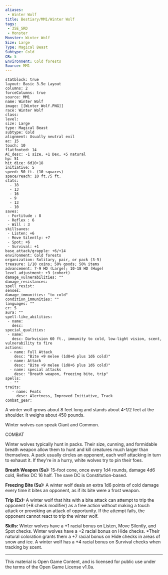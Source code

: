 ```yaml
---
aliases:
 - Winter Wolf
title: Bestiary/MM1/Winter Wolf
tags: 
 - 35E_SRD
 - Monster
Monster: Winter Wolf
Size: Large
Type: Magical Beast
Subtype: Cold
CR: 5
Environnent: Cold forests
Source: MM1
---
```


```statblock
statblock: true
layout: Basic 3.5e Layout
columns: 2
forceColumns: true
source: MM1 
name: Winter Wolf
image: [[Winter Wolf.PNG]]
race: Winter Wolf
class: 
level: 
size: Large
type: Magical Beast
subtype: Cold
alignment: Usually neutral evil
ac: 15
touch: 10
flatfooted: 14
AC_desc: -1 size, +1 Dex, +5 natural
hp: 51
hit_dice: 6d10+18
initiative: 5
speed: 50 ft. (10 squares)
space/reach: 10 ft./5 ft.
stats:
  - 18
  - 13
  - 16
  - 9
  - 13
  - 10
saves:
 - Fortitude : 8
 - Reflex : 6
 - Will : 3
skillsaves:
 - Listen: +6
 - Move Silently: +7
 - Spot: +6
 - Survival: +1
base_attack/grapple: +6/+14
environment: Cold forests
organization: Solitary, pair, or pack (3-5)
treasure: 1/10 coins; 50% goods; 50% items
advancement: 7-9 HD (Large); 10-18 HD (Huge)
level_adjustment: +3 (cohort)
damage_vulnerabilities: ""
damage_resistances: 
spell_resist: 
senses: 
damage_immunities: "to cold"
condition_immunities: ""
languages: ""
cr: 5
aura: ""
spell-like_abilities:
 - name: 
   desc: 
special_qualities:
 - name:
   desc: Darkvision 60 ft., immunity to cold, low-light vision, scent, vulnerability to fire
actions:
  - name: Full Attack
    desc: "Bite +9 melee (1d8+6 plus 1d6 cold)"
  - name: Attack
    desc: "Bite +9 melee (1d8+6 plus 1d6 cold)"
  - name: special attacks
    desc: "Breath weapon, freezing bite, trip"
spells:
  - ""
traits:
   - name: Feats
     desc: Alertness, Improved Initiative, Track
combat_gear:  
```


A winter wolf grows about 8 feet long and stands about 4-1/2 feet at the shoulder. It weighs about 450 pounds.

Winter wolves can speak Giant and Common.

COMBAT

Winter wolves typically hunt in packs. Their size, cunning, and formidable breath weapon allow them to hunt and kill creatures much larger than themselves. A pack usually circles an opponent, each wolf attacking in turn to exhaust it. If they're in a hurry, white wolves try to pin their foes.


**Breath Weapon (Su):** 15-foot cone, once every 1d4 rounds, damage 4d6 cold, Reflex DC 16 half. The save DC is Constitution-based.


**Freezing Bite (Su):** A winter wolf deals an extra 1d6 points of cold damage every time it bites an opponent, as if its bite were a frost weapon.


**Trip (Ex):** A winter wolf that hits with a bite attack can attempt to trip the opponent (+8 check modifier) as a free action without making a touch attack or provoking an attack of opportunity. If the attempt fails, the opponent cannot react to trip the winter wolf.


**Skills:** Winter wolves have a +1 racial bonus on Listen, Move Silently, and Spot checks. Winter wolves have a +2 racial bonus on Hide checks. *Their natural coloration grants them a +7 racial bonus on Hide checks in areas of snow and ice. A winter wolf has a +4 racial bonus on Survival checks when tracking by scent.

---

This material is Open Game Content, and is licensed for public use under the terms of the Open Game License v1.0a.
